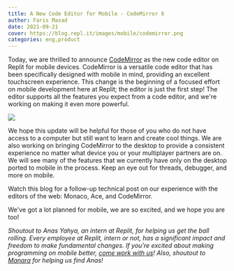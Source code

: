 ```yaml
---
title: A New Code Editor for Mobile - CodeMirror 6
author: Faris Masad
date: 2021-09-21
cover: https://blog.repl.it/images/mobile/codemirror.png
categories: eng,product
---
```



Today, we are thrilled to announce [CodeMirror](https://codemirror.net/6/) as the new code editor on Replit for mobile devices. CodeMirror is a versatile code editor that has been specifically designed with mobile in mind, providing an excellent touchscreen experience. This change is the beginning of a focused effort on mobile development here at Replit; the editor is just the first step! The editor supports all the features you expect from a code editor, and we're working on making it even more powerful.

![](https://blog.repl.it/images/mobile/codemirror.png)

We hope this update will be helpful for those of you who do not have access to a computer but still want to learn and create cool things. We are also working on bringing CodeMirror to the desktop to provide a consistent experience no matter what device you or your multiplayer partners are on. We will see many of the features that we currently have only on the desktop ported to mobile in the process. Keep an eye out for threads, debugger, and more on mobile.

Watch this blog for a follow-up technical post on our experience with the editors of the web: Monaco, Ace, and CodeMirror.

We've got a lot planned for mobile, we are so excited, and we hope you are too!

*Shoutout to Anas Yahya, an intern at Replit, for helping us get the ball rolling. Every employee at Replit, intern or not, has a significant impact and freedom to make fundamental changes. If you're excited about making programming on mobile better, [come work with us](https://replit.com/site/careers)! Also, shoutout to [Manara](https://www.manara.tech/) for helping us find Anas!*
